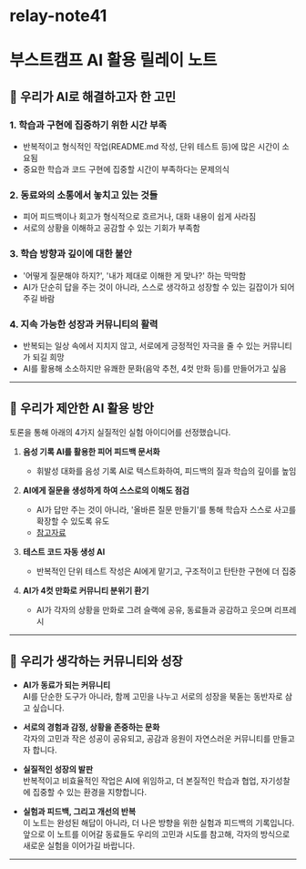 # relay-note41

# 부스트캠프 AI 활용 릴레이 노트

## 🤔 우리가 AI로 해결하고자 한 고민

### 1. **학습과 구현에 집중하기 위한 시간 부족**

-   반복적이고 형식적인 작업(README.md 작성, 단위 테스트 등)에 많은 시간이 소요됨
-   중요한 학습과 코드 구현에 집중할 시간이 부족하다는 문제의식

### 2. **동료와의 소통에서 놓치고 있는 것들**

-   피어 피드백이나 회고가 형식적으로 흐르거나, 대화 내용이 쉽게 사라짐
-   서로의 상황을 이해하고 공감할 수 있는 기회가 부족함

### 3. **학습 방향과 깊이에 대한 불안**

-   '어떻게 질문해야 하지?', '내가 제대로 이해한 게 맞나?' 하는 막막함
-   AI가 단순히 답을 주는 것이 아니라, 스스로 생각하고 성장할 수 있는 길잡이가 되어주길 바람

### 4. **지속 가능한 성장과 커뮤니티의 활력**

-   반복되는 일상 속에서 지치지 않고, 서로에게 긍정적인 자극을 줄 수 있는 커뮤니티가 되길 희망
-   AI를 활용해 소소하지만 유쾌한 문화(음악 추천, 4컷 만화 등)를 만들어가고 싶음

---

## 🚀 우리가 제안한 AI 활용 방안

토론을 통해 아래의 4가지 실질적인 실험 아이디어를 선정했습니다.

1. **음성 기록 AI를 활용한 피어 피드백 문서화**

    - 휘발성 대화를 음성 기록 AI로 텍스트화하여, 피드백의 질과 학습의 깊이를 높임

2. **AI에게 질문을 생성하게 하여 스스로의 이해도 점검**

    - AI가 답만 주는 것이 아니라, '올바른 질문 만들기'를 통해 학습자 스스로 사고를 확장할 수 있도록 유도
    - [참고자료](https://www.youtube.com/watch?v=rSS5yM74zeo)

3. **테스트 코드 자동 생성 AI**

    - 반복적인 단위 테스트 작성은 AI에게 맡기고, 구조적이고 탄탄한 구현에 더 집중

4. **AI가 4컷 만화로 커뮤니티 분위기 환기**
    - AI가 각자의 상황을 만화로 그려 슬랙에 공유, 동료들과 공감하고 웃으며 리프레시

---

## 🌱 우리가 생각하는 커뮤니티와 성장

-   **AI가 동료가 되는 커뮤니티**  
    AI를 단순한 도구가 아니라, 함께 고민을 나누고 서로의 성장을 북돋는 동반자로 삼고 싶습니다.

-   **서로의 경험과 감정, 상황을 존중하는 문화**  
    각자의 고민과 작은 성공이 공유되고, 공감과 응원이 자연스러운 커뮤니티를 만들고자 합니다.

-   **실질적인 성장의 발판**  
    반복적이고 비효율적인 작업은 AI에 위임하고, 더 본질적인 학습과 협업, 자기성찰에 집중할 수 있는 환경을 지향합니다.

-   **실험과 피드백, 그리고 개선의 반복**  
    이 노트는 완성된 해답이 아니라, 더 나은 방향을 위한 실험과 피드백의 기록입니다.  
    앞으로 이 노트를 이어갈 동료들도 우리의 고민과 시도를 참고해, 각자의 방식으로 새로운 실험을 이어가길 바랍니다.

---
